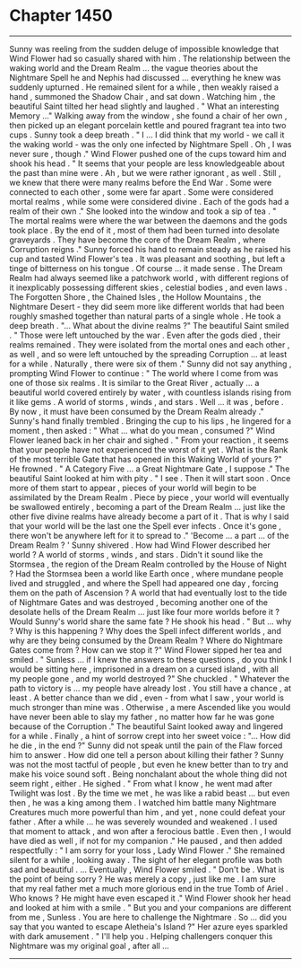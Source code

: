 
# Chapter 1450


---

Sunny was reeling from the sudden deluge of impossible knowledge that Wind Flower had so casually shared with him . The relationship between the waking world and the Dream Realm ... the vague theories about the Nightmare Spell he and Nephis had discussed ... everything he knew was suddenly upturned . He remained silent for a while , then weakly raised a hand , summoned the Shadow Chair , and sat down .
Watching him , the beautiful Saint tilted her head slightly and laughed .
" What an interesting Memory ..."
Walking away from the window , she found a chair of her own , then picked up an elegant porcelain kettle and poured fragrant tea into two cups .
Sunny took a deep breath .
" I ... I did think that my world - we call it the waking world - was the only one infected by Nightmare Spell . Oh , I was never sure , though ."
Wind Flower pushed one of the cups toward him and shook his head .
" It seems that your people are less knowledgeable about the past than mine were . Ah , but we were rather ignorant , as well . Still , we knew that there were many realms before the End War . Some were connected to each other , some were far apart . Some were considered mortal realms , while some were considered divine . Each of the gods had a realm of their own ."
She looked into the window and took a sip of tea .
" The mortal realms were where the war between the daemons and the gods took place . By the end of it , most of them had been turned into desolate graveyards . They have become the core of the Dream Realm , where Corruption reigns ."
Sunny forced his hand to remain steady as he raised his cup and tasted Wind Flower's tea . It was pleasant and soothing , but left a tinge of bitterness on his tongue .
Of course ... it made sense . The Dream Realm had always seemed like a patchwork world , with different regions of it inexplicably possessing different skies , celestial bodies , and even laws . The Forgotten Shore , the Chained Isles , the Hollow Mountains , the Nightmare Desert - they did seem more like different worlds that had been roughly smashed together than natural parts of a single whole .
He took a deep breath .
"... What about the divine realms ?"
The beautiful Saint smiled .
" Those were left untouched by the war . Even after the gods died , their realms remained . They were isolated from the mortal ones and each other , as well , and so were left untouched by the spreading Corruption ... at least for a while . Naturally , there were six of them ."
Sunny did not say anything , prompting Wind Flower to continue :
" The world where I come from was one of those six realms . It is similar to the Great River , actually ... a beautiful world covered entirely by water , with countless islands rising from it like gems . A world of storms , winds , and stars . Well ... it was , before . By now , it must have been consumed by the Dream Realm already ."
Sunny's hand finally trembled .
Bringing the cup to his lips , he lingered for a moment , then asked :
" What ... what do you mean , consumed ?"
Wind Flower leaned back in her chair and sighed .
" From your reaction , it seems that your people have not experienced the worst of it yet . What is the Rank of the most terrible Gate that has opened in this Waking World of yours ?"
He frowned .
" A Category Five ... a Great Nightmare Gate , I suppose ."
The beautiful Saint looked at him with pity .
" I see . Then it will start soon . Once more of them start to appear , pieces of your world will begin to be assimilated by the Dream Realm . Piece by piece , your world will eventually be swallowed entirely , becoming a part of the Dream Realm ... just like the other five divine realms have already become a part of it . That is why I said that your world will be the last one the Spell ever infects . Once it's gone , there won't be anywhere left for it to spread to ."
'Become ... a part ... of the Dream Realm ? '
Sunny shivered .
How had Wind Flower described her world ? A world of storms , winds , and stars . Didn't it sound like the Stormsea , the region of the Dream Realm controlled by the House of Night ?
Had the Stormsea been a world like Earth once , where mundane people lived and struggled , and where the Spell had appeared one day , forcing them on the path of Ascension ?
A world that had eventually lost to the tide of Nightmare Gates and was destroyed , becoming another one of the desolate hells of the Dream Realm ... just like four more worlds before it ?
Would Sunny's world share the same fate ?
He shook his head .
" But ... why ? Why is this happening ? Why does the Spell infect different worlds , and why are they being consumed by the Dream Realm ? Where do Nightmare Gates come from ? How can we stop it ?"
Wind Flower sipped her tea and smiled .
" Sunless ... if I knew the answers to these questions , do you think I would be sitting here , imprisoned in a dream on a cursed island , with all my people gone , and my world destroyed ?"
She chuckled .
" Whatever the path to victory is ... my people have already lost . You still have a chance , at least . A better chance than we did , even - from what I saw , your world is much stronger than mine was . Otherwise , a mere Ascended like you would have never been able to slay my father , no matter how far he was gone because of the Corruption ."
The beautiful Saint looked away and lingered for a while . Finally , a hint of sorrow crept into her sweet voice :
"... How did he die , in the end ?"
Sunny did not speak until the pain of the Flaw forced him to answer .
How did one tell a person about killing their father ? Sunny was not the most tactful of people , but even he knew better than to try and make his voice sound soft . Being nonchalant about the whole thing did not seem right , either .
He sighed .
" From what I know , he went mad after Twilight was lost . By the time we met , he was like a rabid beast ... but even then , he was a king among them . I watched him battle many Nightmare Creatures much more powerful than him , and yet , none could defeat your father . After a while ... he was severely wounded and weakened . I used that moment to attack , and won after a ferocious battle . Even then , I would have died as well , if not for my companion ."
He paused , and then added respectfully :
" I am sorry for your loss , Lady Wind Flower ."
She remained silent for a while , looking away .
The sight of her elegant profile was both sad and beautiful .
... Eventually , Wind Flower smiled .
" Don't be . What is the point of being sorry ? He was merely a copy , just like me . I am sure that my real father met a much more glorious end in the true Tomb of Ariel . Who knows ? He might have even escaped it ."
Wind Flower shook her head and looked at him with a smile .
" But you and your companions are different from me , Sunless . You are here to challenge the Nightmare . So ... did you say that you wanted to escape Aletheia's Island ?"
Her azure eyes sparkled with dark amusement .
" I'll help you . Helping challengers conquer this Nightmare was my original goal , after all ...

---

